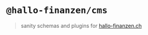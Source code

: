 # `@hallo-finanzen/cms`

> sanity schemas and plugins for [hallo-finanzen.ch](https://hallo-finanzen.ch)
